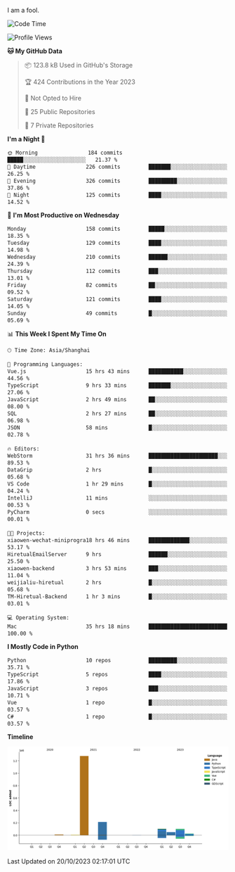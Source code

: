 I am a fool.

<!--START_SECTION:waka-->
![Code Time](http://img.shields.io/badge/Code%20Time-805%20hrs%2052%20mins-blue)

![Profile Views](http://img.shields.io/badge/Profile%20Views-0-blue)

**🐱 My GitHub Data** 

> 📦 123.8 kB Used in GitHub's Storage 
 > 
> 🏆 424 Contributions in the Year 2023
 > 
> 🚫 Not Opted to Hire
 > 
> 📜 25 Public Repositories 
 > 
> 🔑 7 Private Repositories 
 > 
**I'm a Night 🦉** 

```text
🌞 Morning                184 commits         █████░░░░░░░░░░░░░░░░░░░░   21.37 % 
🌆 Daytime                226 commits         ███████░░░░░░░░░░░░░░░░░░   26.25 % 
🌃 Evening                326 commits         █████████░░░░░░░░░░░░░░░░   37.86 % 
🌙 Night                  125 commits         ████░░░░░░░░░░░░░░░░░░░░░   14.52 % 
```
📅 **I'm Most Productive on Wednesday** 

```text
Monday                   158 commits         █████░░░░░░░░░░░░░░░░░░░░   18.35 % 
Tuesday                  129 commits         ████░░░░░░░░░░░░░░░░░░░░░   14.98 % 
Wednesday                210 commits         ██████░░░░░░░░░░░░░░░░░░░   24.39 % 
Thursday                 112 commits         ███░░░░░░░░░░░░░░░░░░░░░░   13.01 % 
Friday                   82 commits          ██░░░░░░░░░░░░░░░░░░░░░░░   09.52 % 
Saturday                 121 commits         ████░░░░░░░░░░░░░░░░░░░░░   14.05 % 
Sunday                   49 commits          █░░░░░░░░░░░░░░░░░░░░░░░░   05.69 % 
```


📊 **This Week I Spent My Time On** 

```text
🕑︎ Time Zone: Asia/Shanghai

💬 Programming Languages: 
Vue.js                   15 hrs 43 mins      ███████████░░░░░░░░░░░░░░   44.56 % 
TypeScript               9 hrs 33 mins       ███████░░░░░░░░░░░░░░░░░░   27.06 % 
JavaScript               2 hrs 49 mins       ██░░░░░░░░░░░░░░░░░░░░░░░   08.00 % 
SQL                      2 hrs 27 mins       ██░░░░░░░░░░░░░░░░░░░░░░░   06.98 % 
JSON                     58 mins             █░░░░░░░░░░░░░░░░░░░░░░░░   02.78 % 

🔥 Editors: 
WebStorm                 31 hrs 36 mins      ██████████████████████░░░   89.53 % 
DataGrip                 2 hrs               █░░░░░░░░░░░░░░░░░░░░░░░░   05.68 % 
VS Code                  1 hr 29 mins        █░░░░░░░░░░░░░░░░░░░░░░░░   04.24 % 
IntelliJ                 11 mins             ░░░░░░░░░░░░░░░░░░░░░░░░░   00.53 % 
PyCharm                  0 secs              ░░░░░░░░░░░░░░░░░░░░░░░░░   00.01 % 

🐱‍💻 Projects: 
xiaowen-wechat-miniprogra18 hrs 46 mins      █████████████░░░░░░░░░░░░   53.17 % 
HiretualEmailServer      9 hrs               ██████░░░░░░░░░░░░░░░░░░░   25.50 % 
xiaowen-backend          3 hrs 53 mins       ███░░░░░░░░░░░░░░░░░░░░░░   11.04 % 
weijialiu-hiretual       2 hrs               █░░░░░░░░░░░░░░░░░░░░░░░░   05.68 % 
TM-Hiretual-Backend      1 hr 3 mins         █░░░░░░░░░░░░░░░░░░░░░░░░   03.01 % 

💻 Operating System: 
Mac                      35 hrs 18 mins      █████████████████████████   100.00 % 
```

**I Mostly Code in Python** 

```text
Python                   10 repos            █████████░░░░░░░░░░░░░░░░   35.71 % 
TypeScript               5 repos             ████░░░░░░░░░░░░░░░░░░░░░   17.86 % 
JavaScript               3 repos             ███░░░░░░░░░░░░░░░░░░░░░░   10.71 % 
Vue                      1 repo              █░░░░░░░░░░░░░░░░░░░░░░░░   03.57 % 
C#                       1 repo              █░░░░░░░░░░░░░░░░░░░░░░░░   03.57 % 
```



**Timeline**

![Lines of Code chart](https://raw.githubusercontent.com/VeejaLiu/VeejaLiu/master/assets/bar_graph.png)


 Last Updated on 20/10/2023 02:17:01 UTC
<!--END_SECTION:waka-->
